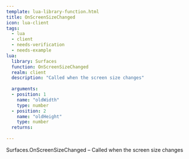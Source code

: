 ```yaml
---
template: lua-library-function.html
title: OnScreenSizeChanged
icon: lua-client
tags:
  - lua
  - client
  - needs-verification
  - needs-example
lua:
  library: Surfaces
  function: OnScreenSizeChanged
  realm: client
  description: "Called when the screen size changes"
  
  arguments:
  - position: 1
    name: "oldWidth"
    type: number
  - position: 2
    name: "oldHeight"
    type: number
  returns:
    
---
```


<div class="lua__search__keywords">
Surfaces.OnScreenSizeChanged &#x2013; Called when the screen size changes
</div>
